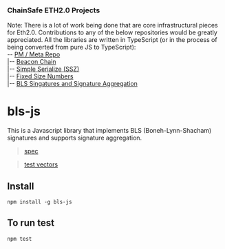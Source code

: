 ### ChainSafe ETH2.0 Projects
Note:
There is a lot of work being done that are core infrastructural pieces for Eth2.0. Contributions to any of the below repositories would be greatly appreciated. All the libraries are written in TypeScript (or in the process of being converted from pure JS to TypeScript):
<br />
-- [PM / Meta Repo](https://github.com/ChainSafeSystems/Sharding)<br />
|-- [Beacon Chain](https://github.com/ChainSafeSystems/lodestar_chain)<br />
|-- [Simple Serialize (SSZ)](https://github.com/ChainSafeSystems/ssz-js)<br />
|-- [Fixed Size Numbers](https://github.com/ChainSafeSystems/fixed-sized-numbers-ts/)<br />
|-- [BLS Singatures and Signature Aggregation](https://github.com/ChainSafeSystems/bls-js)<br />

# bls-js

This is a Javascript library that implements BLS (Boneh-Lynn-Shacham) signatures and supports signature aggregation.

>[spec](https://github.com/ethereum/eth2.0-specs/blob/master/specs/bls_signature.md)

>[test vectors](https://github.com/ethereum/eth2.0-tests/blob/master/bls/test_bls.yml)

## Install
`npm install -g bls-js`

## To run test
`npm test`


